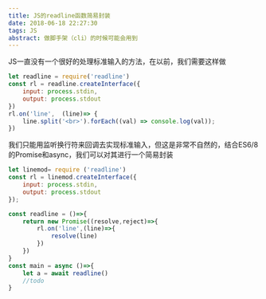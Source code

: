```yaml
---
title: JS的readline函数简易封装
date: 2018-06-18 22:27:30
tags: JS
abstract: 做脚手架（cli）的时候可能会用到
---
```

JS一直没有一个很好的处理标准输入的方法，在以前，我们需要这样做
```js
let readline = require('readline')
const rl = readline.createInterface({
    input: process.stdin,
    output: process.stdout
})
rl.on('line',  (line)=> {
    line.split('<br>').forEach((val) => console.log(val));
})
```
我们只能用监听换行符来回调去实现标准输入，但这是非常不自然的，结合ES6/8的Promise和async，我们可以对其进行一个简易封装
```js
let linemod= require ('readline')
const rl = linemod.createInterface({
    input: process.stdin,
    output: process.stdout
});

const readline = ()=>{
    return new Promise((resolve,reject)=>{
        rl.on('line',(line)=>{
            resolve(line)
        })
    })
}
const main = async ()=>{
    let a = await readline()
    //todo
}
```